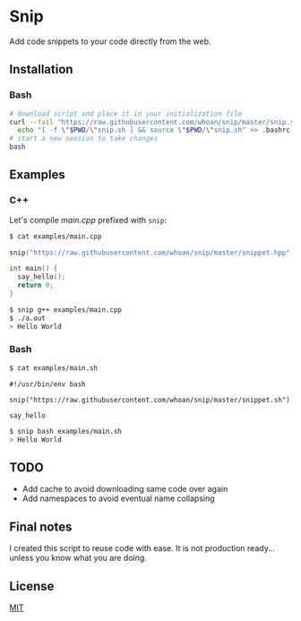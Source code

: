 # Snip

Add code snippets to your code directly from the web.

## Installation

### Bash

```bash
# download script and place it in your initialization file
curl --fail "https://raw.githubusercontent.com/whoan/snip/master/snip.sh" > snip.sh &&
  echo "[ -f \"$PWD/\"snip.sh ] && source \"$PWD/\"snip.sh" >> .bashrc
# start a new session to take changes
bash
```

## Examples

### C++

Let's compile *main.cpp* prefixed with `snip`:

```bash
$ cat examples/main.cpp
```
```cpp
snip("https://raw.githubusercontent.com/whoan/snip/master/snippet.hpp")

int main() {
  say_hello();
  return 0;
}
```

```bash
$ snip g++ examples/main.cpp
$ ./a.out
> Hello World
```

### Bash

```bash
$ cat examples/main.sh
```
```
#!/usr/bin/env bash

snip("https://raw.githubusercontent.com/whoan/snip/master/snippet.sh")

say_hello
```

```bash
$ snip bash examples/main.sh
> Hello World
```

## TODO

- Add cache to avoid downloading same code over again
- Add namespaces to avoid eventual name collapsing

## Final notes

I created this script to reuse code with ease. It is not production ready... unless you know what you are doing.

## License

[MIT](https://github.com/whoan/snip/blob/master/LICENSE)
